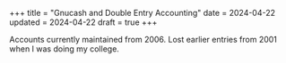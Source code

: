 +++
title = "Gnucash and Double Entry Accounting"
date = 2024-04-22
updated = 2024-04-22
draft = true
+++

Accounts currently maintained from 2006. Lost earlier entries from 2001 when I was doing my college.